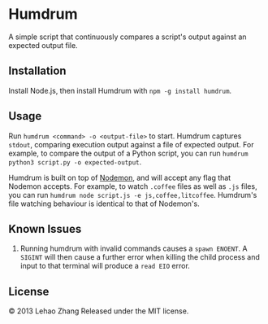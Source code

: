 # Humdrum
A simple script that continuously compares a script's output against an expected output file.

## Installation
Install Node.js, then install Humdrum with `npm -g install humdrum`.

## Usage
Run `humdrum <command> -o <output-file>` to start. Humdrum captures `stdout`, comparing execution output against a file of expected output. For example, to compare the output of a Python script, you can run `humdrum python3 script.py -o expected-output`.

Humdrum is built on top of [Nodemon](https://github.com/remy/nodemon), and will accept any flag that Nodemon accepts. For example, to watch `.coffee` files as well as `.js` files, you can run `humdrum node script.js -e js,coffee,litcoffee`. Humdrum's file watching behaviour is identical to that of Nodemon's.

## Known Issues
1. Running humdrum with invalid commands causes a `spawn ENOENT`. A `SIGINT` will then cause a further error when killing the child process and input to that terminal will produce a `read EIO` error.

## License
&copy; 2013 Lehao Zhang
Released under the MIT license.
